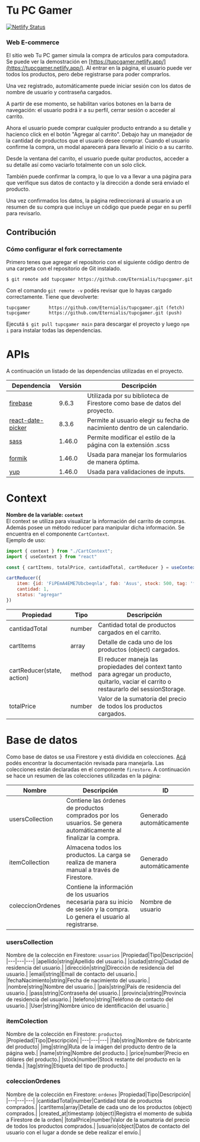 
# Tu PC Gamer
[![Netlify Status](https://api.netlify.com/api/v1/badges/36dfc71c-0370-4765-a63e-df11935902ac/deploy-status)](https://app.netlify.com/sites/tupcgamer/deploys)
### Web E-commerce
El sitio web Tu PC gamer simula la compra de articulos para computadora. Se puede ver la demostración en [https://tupcgamer.netlify.app/](https://tupcgamer.netlify.app/).
Al entrar en la página, el usuario puede ver todos los productos, pero debe registrarse para poder comprarlos.

Una vez registrado, automáticamente puede iniciar sesión con los datos de nombre de usuario y contraseña cargados.

A partir de ese momento, se habilitan varios botones en la barra de navegación: el usuario podrá ir a su perfil, cerrar sesión o acceder al carrito.

Ahora el usuario puede comprar cualquier producto entrando a su detalle y hacienco click en el botón "Agregar al carrito". Debajo hay un manejador de la cantidad de productos que el usuario desee comprar. Cuando el usuario confirme la compra, un modal aparecerá para llevarlo al inicio o a su carrito.

Desde la ventana del carrito, el usuario puede quitar productos, acceder a su detalle así como vaciarlo totalmente con un solo click.

También puede confirmar la compra, lo que lo va a llevar a una página para que verifique sus datos de contacto y la dirección a donde será enviado el producto.

Una vez confirmados los datos, la página redireccionará al usuario a un resumen de su compra que incluye un código que puede pegar en su perfil para revisarlo.

## Contribución
### Cómo configurar el fork correctamente
Primero tenes que agregar el repositorio con el siguiente código dentro de una carpeta con el repositorio de Git instalado.
```
$ git remote add tupcgamer https://github.com/Eternialis/tupcgamer.git
```
Con el comando `git remote -v` podés revisar que lo hayas cargado correctamente. Tiene que devolverte:
```
tupcgamer       https://github.com/Eternialis/tupcgamer.git (fetch)
tupcgamer       https://github.com/Eternialis/tupcgamer.git (push)
```
Ejecutá `$ git pull tupcgamer main` para descargar el proyecto y luego `npm i` para instalar todas las dependencias.


# APIs
A continuación un listado de las dependencias utilizadas en el proyecto.

|Dependencia|Versión|Descripción|
|---|---|---|
|[firebase](https://www.npmjs.com/package/firebase)|9.6.3|Utilizada por su biblioteca de Firestore como base de datos del proyecto.|
|[react-date-picker](https://www.npmjs.com/package/react-date-picker)|8.3.6|Permite al usuario elegir su fecha de nacimiento dentro de un calendario.|
|[sass](https://www.npmjs.com/package/sass)|1.46.0|Permite modificar el estilo de la página con la extensión .scss|
|[formik](https://www.npmjs.com/package/formik)|1.46.0|Usada para manejar los formularios de manera óptima.|
|[yup](https://www.npmjs.com/package/yup)|1.46.0|Usada para validaciones de inputs.|

# Context
**Nombre de la variable: `context`** <br>
El context se utiliza para visualizar la información del carrito de compras. Además posee un método reducer para manipular dicha información. Se encuentra en el componente `CartContext`. <br>
Ejemplo de uso:
```javascript
import { context } from "./CartContext";
import { useContext } from "react"

const { cartItems, totalPrice, cantidadTotal, cartReducer } = useContext(context)

cartReducer({
    item: {id: 'FiPEmA4EME7Ubcbeqnla', fab: 'Asus', stock: 500, tag: 'fuente', …},
    cantidad: 1,
    status: "agregar"
})
```
|Propiedad|Tipo|Descripción|
|---|---|---|
|cantidadTotal|number|Cantidad total de productos cargados en el carrito.|
|cartItems|array|Detalle de cada uno de los productos (object) cargados.|
|cartReducer(state, action)|method|El reducer maneja las propiedades del context tanto para agregar un producto, quitarlo, vaciar el carrito o restaurarlo del sessionStorage.|
|totalPrice|number|Valor de la sumatoria del precio de todos los productos cargados.|

# Base de datos
Como base de datos se usa Firestore y está dividida en colecciones. [Acá](https://firebase.google.com/docs/reference/js/firestore_?authuser=0) podés encontrar la documentación revisada para manejarla. Las colecciones están declaradas en el componente `firestore`. A continuación se hace un resumen de las colecciones utilizadas en la página:

| Nombre | Descripción | ID |
|---|---|---|
|usersCollection|Contiene las órdenes de productos comprados por los usuarios. Se genera automáticamente al finalizar la compra.|Generado automáticamente|
|itemCollection|Almacena todos los productos. La carga se realiza de manera manual a través de Firestore.|Generado automáticamente|
|coleccionOrdenes|Contiene la información de los usuarios necesaria para su inicio de sesión y la compra. Lo genera el usuario al registrarse.|Nombre de usuario|

### usersCollection
Nombre de la colección en Firestore: `usuarios`
|Propiedad|Tipo|Descripción|
|---|---|---|
|apellido|string|Apellido del usuario.|
|ciudad|string|Ciudad de residencia del usuario.|
|dirección|string|Dirección de residencia del usuario.|
|email|string|Email de contacto del usuario.|
|fechaNacimiento|string|Fecha de nacimiento del usuario.|
|nombre|string|Nombre del usuario.|
|pais|string|País de residencia del usuario.|
|pass|string|Contraseña del usuario.|
|provincia|string|Provincia de residencia del usuario.|
|telefono|string|Teléfono de contacto del usuario.|
|User|string|Nombre único de identificación del usuario.|

### itemColection
Nombre de la colección en Firestore: `productos`
|Propiedad|Tipo|Descripción|
|---|---|---|
|fab|string|Nombre de fabricante del producto|
|img|string|Ruta de la imágen del producto dentro de la página web.|
|name|string|Nombre del producto.|
|price|number|Precio en dólares del producto.|
|stock|number|Stock restante del producto en la tienda.|
|tag|string|Etiqueta del tipo de producto.|

### coleccionOrdenes
Nombre de la colección en Firestore: `ordenes`
|Propiedad|Tipo|Descripción|
|---|---|---|
|cantidadTotal|number|Cantidad total de productos comprados.|
|cartItems|array|Detalle de cada uno de los productos (object) comprados.|
|created_at|timestamp (object)|Registra el momento de subida a Firestore de la orden|
|totalPrice|number|Valor de la sumatoria del precio de todos los productos comprados.|
|usuario|object|Datos de contacto del usuario con el lugar a donde se debe realizar el envío.|
